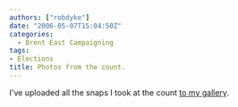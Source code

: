 ```yaml
---
authors: ["robdyke"]
date: "2006-05-07T15:04:50Z"
categories:
  - Brent East Campaigning
tags:
- Elections
title: Photos from the count.
---
```

I've uploaded all the snaps I took at the count [to my gallery](http://www.robdyke.com/gallery2/main.php?g2_view=core.ShowItem&#038;g2_itemId=122&#038;g2_navId=x5cc3ae11 "robdyke.com image gallery").
